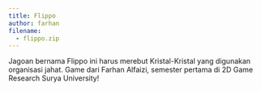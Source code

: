 ```yaml
---
title: Flippo
author: farhan
filename:
  - flippo.zip
---
```

Jagoan bernama Flippo ini harus merebut Kristal-Kristal yang digunakan organisasi jahat. Game dari Farhan Alfaizi, semester pertama di 2D Game Research Surya University!
